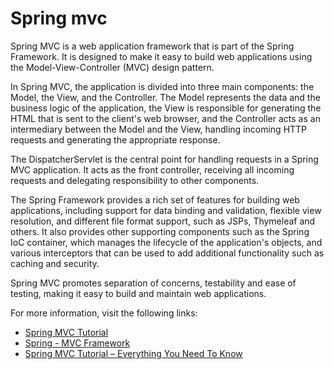 # Spring mvc

Spring MVC is a web application framework that is part of the Spring Framework. It is designed to make it easy to build web applications using the Model-View-Controller (MVC) design pattern.

In Spring MVC, the application is divided into three main components: the Model, the View, and the Controller. The Model represents the data and the business logic of the application, the View is responsible for generating the HTML that is sent to the client's web browser, and the Controller acts as an intermediary between the Model and the View, handling incoming HTTP requests and generating the appropriate response.

The DispatcherServlet is the central point for handling requests in a Spring MVC application. It acts as the front controller, receiving all incoming requests and delegating responsibility to other components.

The Spring Framework provides a rich set of features for building web applications, including support for data binding and validation, flexible view resolution, and different file format support, such as JSPs, Thymeleaf and others. It also provides other supporting components such as the Spring IoC container, which manages the lifecycle of the application's objects, and various interceptors that can be used to add additional functionality such as caching and security.

Spring MVC promotes separation of concerns, testability and ease of testing, making it easy to build and maintain web applications.


For more information, visit the following links:

- [Spring MVC Tutorial](https://www.javatpoint.com/spring-mvc-tutorial)
- [Spring - MVC Framework](https://www.tutorialspoint.com/spring/spring_web_mvc_framework.htm)
- [Spring MVC Tutorial – Everything You Need To Know](https://www.edureka.co/blog/spring-mvc-tutorial/)



